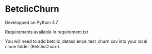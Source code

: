 # BetclicChurn
Developped on Python 3.7 

Requirements available in requirement.txt 

You will need to add betclic_datascience_test_churn.csv into your local clone folder (BetclicChurn).
